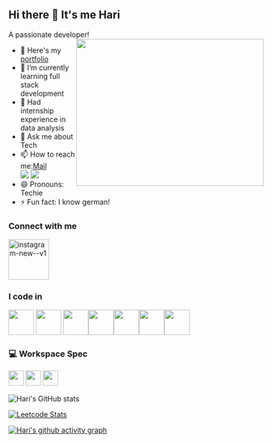 ## Hi there 👋 It's me Hari

A passionate developer!
<img align="right" width="370" height="290" src="https://i.pinimg.com/originals/47/f0/34/47f0342cec72b800463bf003eac1257e.gif">
- 🔭 Here's my [portfolio](https://www.canva.com/design/DAGU04W3gDI/UrFC-7ac3y-60hbRDXa_sw/view?utm_content=DAGU04W3gDI&utm_campaign=designshare&utm_medium=link2&utm_source=uniquelinks&utlId=hd3d730d351)                                                 
- 🌱 I’m currently learning full stack development
- 👯 Had internship experience in data analysis
- 💬 Ask me about Tech
- 📫 How to reach me:[Mail](hariprasathb1106@gmail.com)
<br /> [<img src="	https://img.shields.io/badge/Gmail-D14836?style=for-the-badge&logo=gmail&logoColor=white" />](hariprasathb1106@gmail.com) [<img src="https://img.shields.io/badge/LinkedIn-0077B5?style=for-the-badge&logo=linkedin&logoColor=white" />](https://www.linkedin.com/in/hariprasath-b-7082a72b5/)
- 😄 Pronouns: Techie
- ⚡ Fun fact: I  know german!
### Connect with me 
 [<img width="80" height="80" src="https://img.icons8.com/clouds/100/instagram-new--v1.png" alt="instagram-new--v1"/>](https://www.instagram.com/idkitshari/)

### I code in
<img height="50" width="50" src="https://img.icons8.com/color/48/000000/python.png" /> <img height="50" width="50" src="https://img.icons8.com/color/48/000000/c-programming.png" /> <img height="50" width="50" src="https://img.icons8.com/color/48/000000/c-plus-plus-logo.png" /><img height="50" width="50" src="https://img.icons8.com/color/48/000000/html-5.png" /><img height="50" width="50" src="https://img.icons8.com/color/48/000000/css3.png" /><img height="50" width="50" src="https://img.icons8.com/color/48/000000/javascript.png"/><img height="50" width="50" src="https://img.icons8.com/color/48/000000/mysql-logo.png"/> 

### 💻 Workspace Spec
<img height="30" src="https://img.shields.io/badge/iOS-000000?style=for-the-badge&logo=ios&logoColor=white"/> <img height="30" src="https://img.shields.io/badge/NVIDIA-GTX1650-76B900?style=for-the-badge&logo=nvidia&logoColor=white"/>  <img height="30" src="https://img.shields.io/badge/AMD-Ryzen_5_4600H-ED1C24?style=for-the-badge&logo=amd&logoColor=white"/> 

![Hari's GitHub stats](https://github-readme-stats.vercel.app/api?username=hari110605&theme=dark&show_icons=true&&hide=issues,contribs)

[![Leetcode Stats](https://leetcard.jacoblin.cool/hari2005?ext=contest&theme=dark)](https://leetcode.com/u/hb9071/)

[![Hari's github activity graph](https://github-readme-activity-graph.vercel.app/graph?username=hari110605&bg_color=000000&color=ffffff&line=51f565&point=ffffff&area=true&hide_border=true)](https://github.com/ashutosh00710/github-readme-activity-graph)
